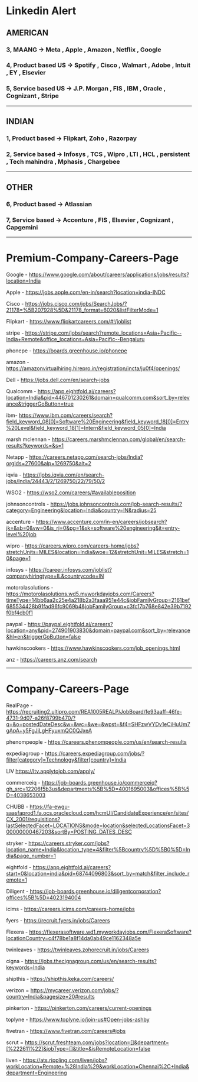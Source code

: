 # Linkedin Alert

## AMERICAN

### 3, MAANG  -> Meta , Apple , Amazon , Netflix , Google

### 4, Product based US -> Spotify , Cisco , Walmart , Adobe , Intuit , EY , Elsevier

### 5, Service based US -> J.P. Morgan , FIS , IBM , Oracle , Cognizant , Stripe

--------------------------------------------------------------------------------------------------------------

## INDIAN

###  1, Product based -> Flipkart, Zoho , Razorpay

###  2, Service based -> Infosys , TCS , Wipro , LTI , HCL , persistent , Tech mahindra , Mphasis , Chargebee

--------------------------------------------------------------------------------------------------------------

## OTHER

### 6, Product based  -> Atlassian 

### 7, Service based  -> Accenture , FIS , Elsevier , Cognizant , Capgemini


-------------------------------------------------------------------------------------------------------------

# Premium-Company-Careers-Page

Google - https://www.google.com/about/careers/applications/jobs/results?location=India

Apple - https://jobs.apple.com/en-in/search?location=india-INDC

Cisco - https://jobs.cisco.com/jobs/SearchJobs/?21178=%5B207928%5D&21178_format=6020&listFilterMode=1 

Flipkart - https://www.flipkartcareers.com/#!/joblist
 
stripe - https://stripe.com/jobs/search?remote_locations=Asia+Pacific--India+Remote&office_locations=Asia+Pacific--Bengaluru

phonepe - https://boards.greenhouse.io/phonepe

amazon - https://amazonvirtualhiring.hirepro.in/registration/incta/ju0f4/openings/

Dell - https://jobs.dell.com/en/search-jobs

Qualcomm - https://app.eightfold.ai/careers?location=India&pid=446701230261&domain=qualcomm.com&sort_by=relevance&triggerGoButton=true

ibm- https://www.ibm.com/careers/search?field_keyword_08[0]=Software%20Engineering&field_keyword_18[0]=Entry%20Level&field_keyword_18[1]=Intern&field_keyword_05[0]=India

marsh mclennan - https://careers.marshmclennan.com/global/en/search-results?keywords=&s=1

Netapp - https://careers.netapp.com/search-jobs/India?orgIds=27600&alp=1269750&alt=2

iqvia - https://jobs.iqvia.com/en/search-jobs/India/24443/2/1269750/22/79/50/2

WSO2 - https://wso2.com/careers/#availableposition

johnsoncontrols - https://jobs.johnsoncontrols.com/job-search-results/?category=Engineering&location=India&country=IN&radius=25

accenture - https://www.accenture.com/in-en/careers/jobsearch?jk=&sb=0&vw=0&is_rj=0&pg=1&sk=software%20engineering&jt=entry-level%20job

wipro - https://careers.wipro.com/careers-home/jobs?stretchUnits=MILES&location=India&woe=12&stretchUnit=MILES&stretch=10&page=1

infosys - https://career.infosys.com/joblist?companyhiringtype=IL&countrycode=IN

motorolasolutions - https://motorolasolutions.wd5.myworkdayjobs.com/Careers?timeType=14bb6aa2c25e4a218b2a3faaa951e44c&jobFamilyGroup=2161bef685534428b91fad96fc9069b4&jobFamilyGroup=c3fc17b768e842e39b7192f0bf4cb0f1

paypal - https://paypal.eightfold.ai/careers?location=any&pid=274901903830&domain=paypal.com&sort_by=relevance&hl=en&triggerGoButton=false

hawkinscookers - https://www.hawkinscookers.com/job_openings.html

anz - https://careers.anz.com/search

------------------------------------------------------------------------------------------------------------------------------

# Company-Careers-Page

RealPage - https://recruiting2.ultipro.com/REA1005REALP/JobBoard/fe93aaff-46fe-4731-9d07-a26f8799b470/?q=&o=postedDateDesc&w=&wc=&we=&wpst=&f4=SHFzwVYDv1eCiHuUm7gApA+y5FgJiLgHFyuxmQC0QJxeA

phenompeople - https://careers.phenompeople.com/us/en/search-results

expediagroup - https://careers.expediagroup.com/jobs/?filter[category]=Technology&filter[country]=India

LIV https://ltv.applytojob.com/apply/

commerceiq - https://job-boards.greenhouse.io/commerceiq?gh_src=12206f5b3us&departments%5B%5D=4001695003&offices%5B%5D=4038653003

CHUBB - https://fa-ewgu-saasfaprod1.fa.ocs.oraclecloud.com/hcmUI/CandidateExperience/en/sites/CX_2001/requisitions?lastSelectedFacet=LOCATIONS&mode=location&selectedLocationsFacet=300000000467203&sortBy=POSTING_DATES_DESC

stryker - https://careers.stryker.com/jobs?location_name=India&location_type=4&filter%5Bcountry%5D%5B0%5D=India&page_number=1

eightfold - https://app.eightfold.ai/careers?start=0&location=india&pid=68744096803&sort_by=match&filter_include_remote=1

Diligent - https://job-boards.greenhouse.io/diligentcorporation?offices%5B%5D=4023194004

icims - https://careers.icims.com/careers-home/jobs

fyers - https://recruit.fyers.in/jobs/Careers

Flexera - https://flexerasoftware.wd1.myworkdayjobs.com/FlexeraSoftware?locationCountry=c4f78be1a8f14da0ab49ce1162348a5e

twinleaves - https://twinleaves.zohorecruit.in/jobs/Careers

cigna - https://jobs.thecignagroup.com/us/en/search-results?keywords=India

shipthis - https://shipthis.keka.com/careers/

verizon = https://mycareer.verizon.com/jobs/?country=India&pagesize=20#results

pinkerton - https://pinkerton.com/careers/current-openings

toplyne - https://www.toplyne.io/join-us#Open-jobs-ashby

fivetran - https://www.fivetran.com/careers#jobs

scrut = https://scrut.freshteam.com/jobs?location=[]&department=[%222611%22]&jobType=[]&title=&isRemoteLocation=false

liven - https://ats.rippling.com/liven/jobs?workLocation=Remote+%28India%29&workLocation=Chennai%2C+India&department=Engineering

